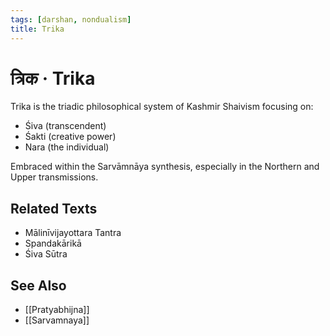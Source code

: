 ```yaml
---
tags: [darshan, nondualism]
title: Trika
---
```


# त्रिक · Trika

Trika is the triadic philosophical system of Kashmir Shaivism focusing on:
- Śiva (transcendent)
- Śakti (creative power)
- Nara (the individual)

Embraced within the Sarvāmnāya synthesis, especially in the Northern and Upper transmissions.

## Related Texts
- Mālinīvijayottara Tantra
- Spandakārikā
- Śiva Sūtra

## See Also
- [[Pratyabhijna]]
- [[Sarvamnaya]]
